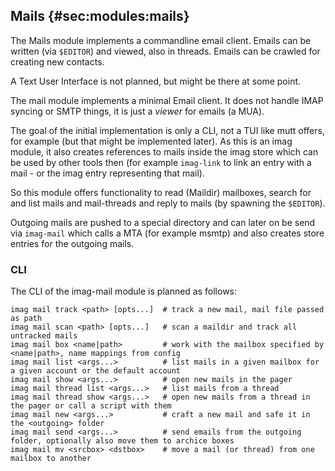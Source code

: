 ## Mails {#sec:modules:mails}

The Mails module implements a commandline email client. Emails can be written (via `$EDITOR`) and viewed, also in threads. Emails can be crawled for creating new contacts.

A Text User Interface is not planned, but might be there at some point.

The mail module implements a minimal Email client. It does not handle IMAP syncing or SMTP things, it is just a _viewer_ for emails (a MUA).

The goal of the initial implementation is only a CLI, not a TUI like mutt offers, for example (but that might be implemented later). As this is an imag module, it also creates references to mails inside the imag store which can be used by other tools then (for example `imag-link` to link an entry with a mail - or the imag entry representing that mail).

So this module offers functionality to read (Maildir) mailboxes, search for and list mails and mail-threads and reply to mails (by spawning the `$EDITOR`).

Outgoing mails are pushed to a special directory and can later on be send via `imag-mail` which calls a MTA (for example msmtp) and also creates store entries for the outgoing mails.

### CLI

The CLI of the imag-mail module is planned as follows:

    imag mail track <path> [opts...]  # track a new mail, mail file passed as path
    imag mail scan <path> [opts...]   # scan a maildir and track all untracked mails
    imag mail box <name|path>         # work with the mailbox specified by <name|path>, name mappings from config
    imag mail list <args...>          # list mails in a given mailbox for a given account or the default account
    imag mail show <args...>          # open new mails in the pager
    imag mail thread list <args...>   # list mails from a thread
    imag mail thread show <args...>   # open new mails from a thread in the pager or call a script with them
    imag mail new <args...>           # craft a new mail and safe it in the <outgoing> folder
    imag mail send <args...>          # send emails from the outgoing folder, optionally also move them to archice boxes
    imag mail mv <srcbox> <dstbox>    # move a mail (or thread) from one mailbox to another


